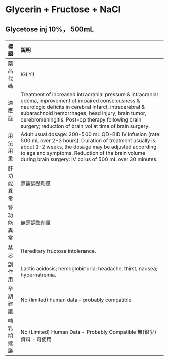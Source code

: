 # Glycerin + Fructose + NaCl

## Glycetose inj 10%， 500mL

##### 

| 標題       | 說明                                                                                                                                                                                                                                                                                                                                 |
|:-----------|:-------------------------------------------------------------------------------------------------------------------------------------------------------------------------------------------------------------------------------------------------------------------------------------------------------------------------------------|
| 藥品代碼   | IGLY1                                                                                                                                                                                                                                                                                                                                |
| 適應症     | Treatment of increased intracranial pressure & intracranial edema, improvement of impaired consciousness & neurologic deficits in cerebral infarct, intracerebral & subarachnoid hemorrhages, head injury, brain tumor, cerebromeningitis. Post-op therapy following brain surgery; reduction of brain vol at time of brain surgery. |
| 用法用量   | Adult usual dosage: 200-500 mL QD-BID IV infusion (rate: 500 mL over 2-3 hours). Duration of treatment usually is about 1-2 weeks, the dosage may be adjusted according to age and symptoms. Reduction of the brain volume during brain surgery: IV bolus of 500 mL over 30 minutes.                                                 |
| 肝功能異常 | 無需調整劑量                                                                                                                                                                                                                                                                                                                         |
| 腎功能異常 | 無需調整劑量                                                                                                                                                                                                                                                                                                                         |
| 禁忌       | Hereditary fructose intolerance.                                                                                                                                                                                                                                                                                                     |
| 副作用     | Lactic acidosis; hemoglobinuria; headache, thirst, nausea; hypernatremia.                                                                                                                                                                                                                                                            |
| 孕期建議   | No (limited) human data – probably compatible                                                                                                                                                                                                                                                                                        |
| 哺乳期建議 | No (Limited) Human Data - Probably Compatible 無(很少)資料 - 可使用                                                                                                                                                                                                                                                                  |

